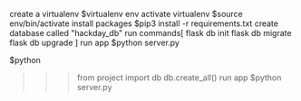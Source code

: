 create a virtualenv
$virtualenv env
activate virtualenv
$source env/bin/activate
install packages 
$pip3 install -r requirements.txt
create database called "hackday_db"
run commands[
    flask db init
    flask db migrate
    flask db upgrade
]
run app
$python server.py

$python
>>> from project import db
>>> db.create_all()
run app
$python server.py
